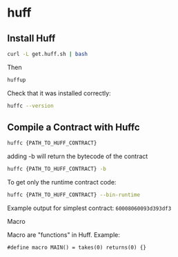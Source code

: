# huff

## Install Huff

```bash
curl -L get.huff.sh | bash
```
Then

```bash
huffup
```
Check that it was installed correctly:

```bash
huffc --version
```

## Compile a Contract with Huffc

```bash
huffc {PATH_TO_HUFF_CONTRACT}
```

adding -b will return the bytecode of the contract

```bash
huffc {PATH_TO_HUFF_CONTRACT} -b
```

To get only the runtime contract code:

```bash
huffc {PATH_TO_HUFF_CONTRACT} --bin-runtime
```

Example output for simplest contract: `60008060093d393df3`

Macro

Macro are "functions" in Huff. Example:

```huff
#define macro MAIN() = takes(0) returns(0) {}
```
